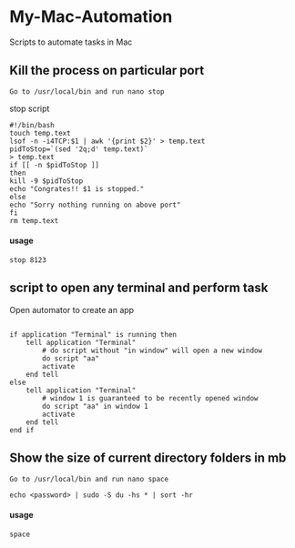 # My-Mac-Automation
Scripts to automate tasks in Mac




## Kill the process on particular port

```shell
Go to /usr/local/bin and run nano stop
```
stop script

```shell
#!/bin/bash
touch temp.text
lsof -n -i4TCP:$1 | awk '{print $2}' > temp.text
pidToStop=`(sed '2q;d' temp.text)`
> temp.text
if [[ -n $pidToStop ]]
then
kill -9 $pidToStop
echo "Congrates!! $1 is stopped."
else
echo "Sorry nothing running on above port"
fi
rm temp.text
```

#### usage
``` stop 8123 ```


## script to open any terminal and perform task
Open automator to create an app

```shell

if application "Terminal" is running then
	tell application "Terminal"
		# do script without "in window" will open a new window     
		do script "aa"
		activate
	end tell
else
	tell application "Terminal"
		# window 1 is guaranteed to be recently opened window     
		do script "aa" in window 1
		activate
	end tell
end if

```


## Show the size of current directory folders in mb 

```shell
Go to /usr/local/bin and run nano space
```

```shell
echo <password> | sudo -S du -hs * | sort -hr
```

#### usage
``` space ```
